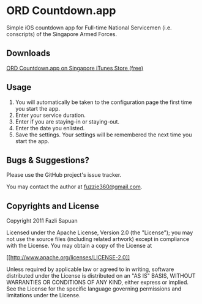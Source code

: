 # ORD Countdown.app
Simple iOS countdown app for Full-time National Servicemen (i.e. conscripts) of the Singapore Armed Forces.

## Downloads
[ORD Countdown.app on Singapore iTunes Store (free)](http://itunes.apple.com/sg/app/ord-countdown/id424008013?mt=8#)

## Usage
1. You will automatically be taken to the configuration page the first time you start the app.
2. Enter your service duration.
3. Enter if you are staying-in or staying-out.
4. Enter the date you enlisted.
5. Save the settings. Your settings will be remembered the next time you start the app.

## Bugs & Suggestions?
Please use the GitHub project's issue tracker.

You may contact the author at [fuzzie360@gmail.com](mailto:fuzzie360@gmail.com).

## Copyrights and License

Copyright 2011 Fazli Sapuan

Licensed under the Apache License, Version 2.0 (the "License");
you may not use the source files (including related artwork) except
in compliance with the License. You may obtain a copy of the License at

[[http://www.apache.org/licenses/LICENSE-2.0]]

Unless required by applicable law or agreed to in writing, software
distributed under the License is distributed on an "AS IS" BASIS,
WITHOUT WARRANTIES OR CONDITIONS OF ANY KIND, either express or implied.
See the License for the specific language governing permissions and
limitations under the License.
